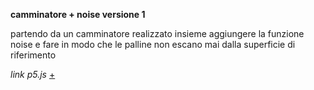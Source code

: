 **camminatore + noise versione 1**

partendo da un camminatore realizzato insieme aggiungere la funzione noise e fare in modo che le palline non escano mai dalla superficie di riferimento

_link p5.js_ [+](https://editor.p5js.org/peterbaru/full/yn5w4aBmm)
